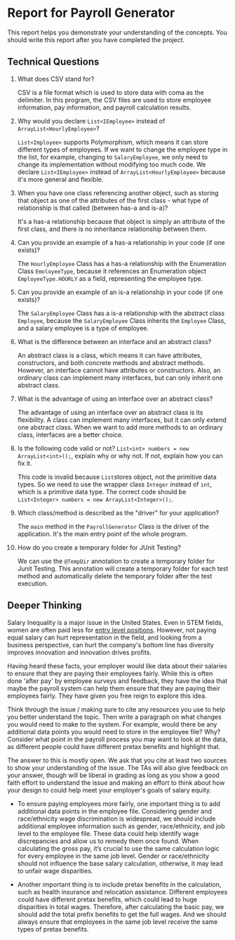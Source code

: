# Report for Payroll Generator

This report helps you demonstrate your understanding of the concepts. You should write this report after you have completed the project. 

## Technical Questions

1. What does CSV stand for? 

    CSV is a file format which is used to store data with coma as the delimiter. In this program, the CSV files are used to store employee information, pay information, and payroll calculation results.


2. Why would you declare `List<IEmployee>` instead of `ArrayList<HourlyEmployee>`?
    
    `List<Imployee>` supports Polymorphism, which means it can store different types of employees. If we want to change the employee type in the list, for example, changing to `SalaryEmployee`, we only need to change its implementation without modifying too much code. We declare `List<IEmployee>` instead of `ArrayList<HourlyEmployee>` because it's more general and flexible.
    

3. When you have one class referencing another object, such as storing that object as one of the attributes of the first class - what type of relationship is that called (between has-a and is-a)?

    It's a has-a relationship because that object is simply an attribute of the first class, and there is no inheritance relationship between them.


4. Can you provide an example of a has-a relationship in your code (if one exists)?
    
    The `HourlyEmployee` Class has a has-a relationship with the Enumeration Class `EmoloyeeType`, because it references an Enumeration object `EmployeeType.HOURLY` as a field, representing the employee type.


5. Can you provide an example of an is-a relationship in your code (if one exists)?
    
    The `SalaryEmployee` Class has a is-a relationship with the abstract class `Employee`, because the `SalaryEmployee` Class inherits the `Employee` Class, and a salary employee is a type of employee.


6. What is the difference between an interface and an abstract class?
    
    An abstract class is a class, which means it can have attributes, constructors, and both concrete methods and abstract methods. However, an interface cannot have attributes or constructors. Also, an ordinary class can implement many interfaces, but can only inherit one abstract class.


7. What is the advantage of using an interface over an abstract class?
    
    The advantage of using an interface over an abstract class is its flexibility. A class can implement many interfaces, but it can only extend one abstract class. When we want to add more methods to an ordinary class, interfaces are a better choice.


8. Is the following code valid or not? `List<int> numbers = new ArrayList<int>();`, explain why or why not. If not, explain how you can fix it. 
    
    This code is invalid because `List`stores object, not the primitive data types. So we need to use the wrapper class `Integer` instead of `int`, which is a primitive data type. The correct code should be `List<Integer> numbers = new ArrayList<Integer>();`.


9. Which class/method is described as the "driver" for your application? 
    
    The `main` method in the `PayrollGenerator` Class is the driver of the application. It's the main entry point of the whole program.


10. How do you create a temporary folder for JUnit Testing?
   
    We can use the `@TempDir` annotation to create a temporary folder for Junit Testing. This annotation will create a temporary folder for each test method and automatically delete the temporary folder after the test execution.   

## Deeper Thinking 

Salary Inequality is a major issue in the United States. Even in STEM fields, women are often paid less for [entry level positions](https://www.gsb.stanford.edu/insights/whats-behind-pay-gap-stem-jobs). However, not paying equal salary can hurt representation in the field, and looking from a business perspective, can hurt the company's bottom line has diversity improves innovation and innovation drives profits. 

Having heard these facts, your employer would like data about their salaries to ensure that they are paying their employees fairly. While this is often done 'after pay' by employee surveys and feedback, they have the idea that maybe the payroll system can help them ensure that they are paying their employees fairly. They have given you free reign to explore this idea.

Think through the issue / making sure to cite any resources you use to help you better understand the topic. Then write a paragraph on what changes you would need to make to the system. For example, would there be any additional data points you would need to store in the employee file? Why? Consider what point in the payroll process you may want to look at the data, as different people could have different pretax benefits and highlight that. 

The answer to this is mostly open. We ask that you cite at least two sources to show your understanding of the issue. The TAs will also give feedback on your answer, though will be liberal in grading as long as you show a good faith effort to understand the issue and making an effort to think about how your design to could help meet your employer's goals of salary equity. 

* To ensure paying employees more fairly, one important thing is to add additional data points in the employee file. Considering gender and race/ethnicity wage discrimination is widespread, we should include additional employee information such as gender, race/ethnicity, and job level to the employee file. These data could help identify wage discrepancies and allow us to remedy them once found.
When calculating the gross pay, it’s crucial to use the same calculation logic for every employee in the same job level. Gender or race/ethnicity should not influence the base salary calculation, otherwise, it may lead to unfair wage disparities.

* Another important thing is to include pretax benefits in the calculation, such as health insurance and relocation assistance. Different employees could have different pretax benefits, which could lead to huge disparities in total wages. Therefore, after calculating the basic pay, we should add the total prefix benefits to get the full wages. And we should always ensure that employees in the same job level receive the same types of pretax benefits.

[^1]: https://hbr.org/2022/12/what-it-takes-to-be-a-fair-pay-workplace. Accessed: 2025-02-07.

[^2]: https://www.indeed.com/hire/c/info/most-commonly-offered-employee-benefits?gad_source=1&gclid=Cj0KCQiA-5a9BhCBARIsACwMkJ60YIRqc0D7Ou2Wl74pWFRZhD5gqxut4vbe3ReFBRDqbAdemTMYXe8aArz8EALw_wcB&hl=en&aceid=&gclsrc=aw.ds. Accessed: 2025-02-07.